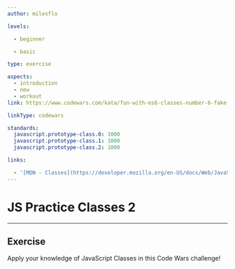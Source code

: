 ```yaml
---
author: milesflo

levels:

  - beginner

  - basic

type: exercise

aspects:
  - introduction
  - new
  - workout
link: https://www.codewars.com/kata/fun-with-es6-classes-number-6-fake-files-basic

linkType: codewars

standards:
  javascript.prototype-class.0: 1000
  javascript.prototype-class.1: 1000
  javascript.prototype-class.2: 1000

links:

  - '[MDN - Classes](https://developer.mozilla.org/en-US/docs/Web/JavaScript/Reference/Classes)'
---
```


# JS Practice Classes 2

---
## Exercise

Apply your knowledge of JavaScript Classes in this Code Wars challenge!
